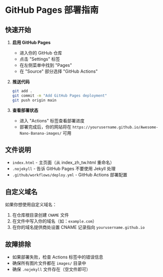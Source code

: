 # GitHub Pages 部署指南

## 快速开始

1. **启用 GitHub Pages**
   - 进入你的 GitHub 仓库
   - 点击 "Settings" 标签
   - 在左侧菜单中找到 "Pages"
   - 在 "Source" 部分选择 "GitHub Actions"

2. **推送代码**
   ```bash
   git add .
   git commit -m "Add GitHub Pages deployment"
   git push origin main
   ```

3. **查看部署状态**
   - 进入 "Actions" 标签查看部署进度
   - 部署完成后，你的网站将在 `https://yourusername.github.io/Awesome-Nano-Banana-images/` 可用

## 文件说明

- `index.html` - 主页面（从 index_zh_tw.html 重命名）
- `.nojekyll` - 告诉 GitHub Pages 不要使用 Jekyll 处理
- `.github/workflows/deploy.yml` - GitHub Actions 部署配置

## 自定义域名

如果你想使用自定义域名：

1. 在仓库根目录创建 `CNAME` 文件
2. 在文件中写入你的域名（如：`example.com`）
3. 在你的域名提供商处设置 CNAME 记录指向 `yourusername.github.io`

## 故障排除

- 如果部署失败，检查 Actions 标签中的错误信息
- 确保所有图片文件都在 `images/` 目录中
- 确保 `.nojekyll` 文件存在（空文件即可）
